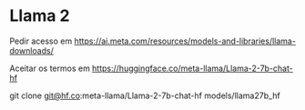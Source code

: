 # Llama 2 

Pedir acesso em https://ai.meta.com/resources/models-and-libraries/llama-downloads/

Aceitar os termos em https://huggingface.co/meta-llama/Llama-2-7b-chat-hf

git clone git@hf.co:meta-llama/Llama-2-7b-chat-hf models/llama27b_hf
